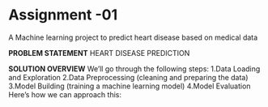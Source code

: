 # Assignment -01
 A Machine learning project to predict heart disease based on medical data

 
**PROBLEM STATEMENT**
HEART DISEASE PREDICTION

**SOLUTION OVERVIEW**
We’ll go through the following steps:
1.Data Loading and Exploration
2.Data Preprocessing (cleaning and preparing the data)
3.Model Building (training a machine learning model)
4.Model Evaluation
Here’s how we can approach this:
